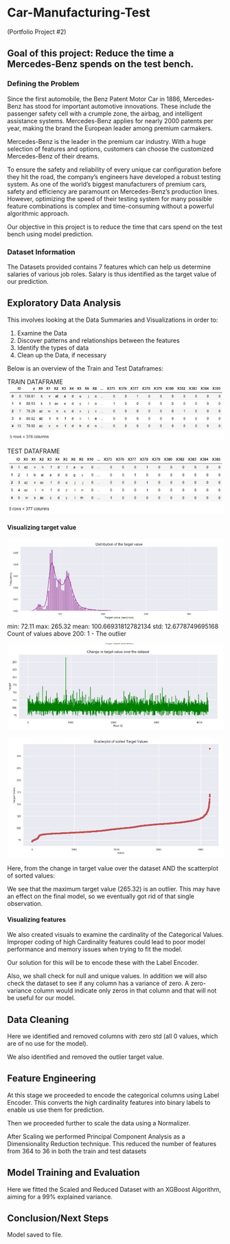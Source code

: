 # Car-Manufacturing-Test
(Portfolio Project #2)


## Goal of this project: Reduce the time a Mercedes-Benz spends on the test bench.



### Defining the Problem

Since the first automobile, the Benz Patent Motor Car in 1886, Mercedes-Benz has stood for important automotive innovations. These include the passenger safety cell with a crumple zone, the airbag, and intelligent assistance systems. Mercedes-Benz applies for nearly 2000 patents per year, making the brand the European leader among premium carmakers.

Mercedes-Benz is the leader in the premium car industry. With a huge selection of features and options, customers can choose the customized Mercedes-Benz of their dreams.

To ensure the safety and reliability of every unique car configuration before they hit the road, the company’s engineers have developed a robust testing system. As one of the world’s biggest manufacturers of premium cars, safety and efficiency are paramount on Mercedes-Benz’s production lines. However, optimizing the speed of their testing system for many possible feature combinations is complex and time-consuming without a powerful algorithmic approach.

Our objective in this project is to reduce the time that cars spend on the test bench using model prediction.



### Dataset Information

The Datasets provided contains 7 features which can help us determine salaries of various job roles. Salary is thus identified as the target value of our prediction.

## Exploratory Data Analysis

This involves looking at the Data Summaries and Visualizations in order to:

1. Examine the Data
2. Discover patterns and relationships between the features
3. Identify the types of data
4. Clean up the Data, if necessary


Below is an overview of the Train and Test Dataframes:


TRAIN DATAFRAME
![alt text](https://github.com/ovokpus/Car-Manufacturing-Test/blob/master/images/train_data_head.jpg)

TEST DATAFRAME
![alt text](https://github.com/ovokpus/Car-Manufacturing-Test/blob/master/images/test_data_head.jpg)

#### Visualizing target value

![alt text](https://github.com/ovokpus/Car-Manufacturing-Test/blob/master/images/target_value_distribution.jpg)
min: 72.11 
max: 265.32 
mean: 100.66931812782134 
std: 12.6778749695168
Count of values above 200: 1 - The outlier

![alt text](https://github.com/ovokpus/Car-Manufacturing-Test/blob/master/images/target_values_change.jpg)

![alt text](https://github.com/ovokpus/Car-Manufacturing-Test/blob/master/images/target_values_sorted.jpg)

Here, from the change in target value over the dataset AND the scatterplot of sorted values:

We see that the maximum target value (265.32) is an outlier. This may have an effect on the final model, so we eventually got rid of that single observation.


#### Visualizing features

We also created visuals to examine the cardinality of the Categorical Values. Improper coding of high Cardinality features could lead to poor model performance and memory issues when trying to fit the model.

Our solution for this will be to encode these with the Label Encoder.

Also, we shall check for null and unique values. In addition we will also check the dataset to see if any column has a variance of zero. A zero-variance column would indicate only zeros in that column and that will not be useful for our model.

## Data Cleaning

Here we identified and removed columns with zero std (all 0 values, which are of no use for the model).

We also identified and removed the outlier target value.


## Feature Engineering

At this stage we proceeded to encode the categorical columns using Label Encoder. This converts the high cardinality features into binary labels to enable us use them for prediction.

Then we proceeded further to scale the data using a Normalizer.

After Scaling we performed Principal Component Analysis as a Dimensionality Reduction technique. This reduced the number of features from 364 to 36 in both the train and test datasets



## Model Training and Evaluation

Here we fitted the Scaled and Reduced Dataset with an XGBoost Algorithm, aiming for a 99% explained variance.


## Conclusion/Next Steps

Model saved to file.
